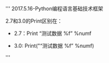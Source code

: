 '''
2017.5.16-Python编程语言基础技术框架

2.7和3.0的Print区别在：

* 2.7：Print “测试数据 %f” %numf

* 3.0: Print("“测试数据 %f” %numf)

'''
